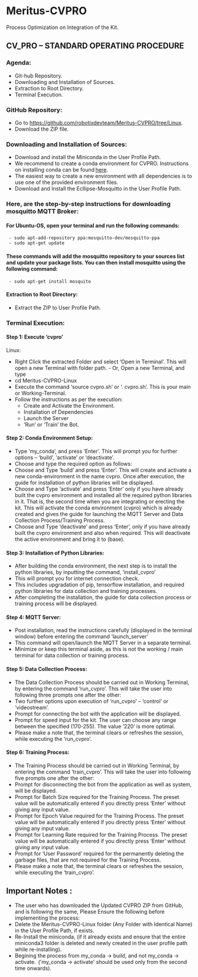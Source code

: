 # Meritus-CVPRO
Process Optimization on Integration of the Kit.


## CV_PRO – STANDARD OPERATING PROCEDURE 

### Agenda: 

- Git-hub Repository. 
- Downloading and Installation of Sources. 
- Extraction to Root Directory. 
- Terminal Execution.

### GitHub Repository: 

- Go to https://github.com/robotixdevteam/Meritus-CVPRO/tree/Linux. 
- Download the ZIP file. 
### Downloading and Installation of Sources: 

- Download and install the Miniconda in the User Profile Path. 
- We recommend to create a conda environment for CVPRO. Instructions on installing conda can be found [here](https://docs.conda.io/projects/conda/en/latest/user-guide/install/).  
- The easiest way to create a new environment with all dependencies is to use one of the provided environment files.  
- Download and Install the Ecllipse-Mosquitto in the User Profile Path. 
  
### Here, are the step-by-step instructions for downloading mosquitto MQTT Broker: 
 #### For Ubuntu-OS, open your terminal and run the following commands: 
     - sudo apt-add-repository ppa:mosquitto-dev/mosquitto-ppa 
     - sudo apt-get update 
 #### These commands will add the mosquitto repository to your sources list and update your package lists. You can then install mosquitto using the following command: 
     - sudo apt-get install mosquito 
 

 #### Extraction to Root Directory: 

   - Extract the ZIP to User Profile Path. 
 

### Terminal Execution: 

#### Step 1: Execute ‘cvpro’ 

Linux: 
- Right Click the extracted Folder and select ‘Open in Terminal’. This will open a new Terminal with folder path. - Or, Open a new Terminal, and type
- cd Meritus-CVPRO-Linux 
- Execute the command ‘source cvpro.sh’ or ‘. cvpro.sh’. This is your main or Working-Terminal. 
- Follow the instructions as per the execution:
  - Create and Activate the Environment. 
  - Installation of Dependencies 
  - Launch the Server 
  - ‘Run’ or ‘Train’ the Bot. 
 
#### Step 2: Conda Environment Setup: 
 - Type ‘my_conda’, and press ‘Enter’. This will prompt you for further options – ‘build’, ‘activate’ or ‘deactivate’. 
- Choose and type the required option as follows: 
- Choose and Type ‘build’ and press ‘Enter’. This will create and activate a new conda-environment in the name cvpro. Once after execution, the guide for installation of python libraries will be displayed. 
- Choose and Type ‘activate’ and press ‘Enter’ only if you have already built the cvpro environment and installed all the required python libraries in it. That is, the second time when you are integrating or erecting the kit. This will activate the conda environment (cvpro) which is already created and gives the guide for launching the MQTT Server and Data Collection Process/Training Process. 
- Choose and Type ‘deactivate’ and press ‘Enter’, only if you have already built the cvpro environment and also when required. This will deactivate the active environment and bring it to (base). 
  

#### Step 3: Installation of Python Libraries: 
- After building the conda environment, the next step is to install the python libraries, by inputting the command, ‘install_cvpro’ 
- This will prompt you for internet connection check. 
- This includes upgradation of pip, tensorflow installation, and required python libraries for data collection and training processes. 
- After completing the installation, the guide for data collection process or training process will be displayed. 
 

#### Step 4: MQTT Server: 

- Post installation, read the instructions carefully (displayed in the terminal window) before entering the command ‘launch_server’ 
- This command will open/launch the MQTT Server in a separate terminal. 
- Minimize or keep this terminal aside, as this is not the working / main terminal for data collection or training process.
  
#### Step 5: Data Collection Process: 

- The Data Collection Process should be carried out in Working Terminal, by entering the command ‘run_cvpro’. This will take the user into following three prompts one after the other: 
- Two further options upon execution of ‘run_cvpro’ – ‘control’ or ‘videostream’. 
- Prompt for connecting the bot with the application will be displayed. 
- Prompt for speed input for the kit. The user can choose any range between the specified (170-255). The value ‘220’ is more optimal. 
- Please make a note that, the terminal clears or refreshes the session, while executing the ‘run_cvpro’.
  
#### Step 6: Training Process: 

- The Training Process should be carried out in Working Terminal, by entering the command ‘train_cvpro’. This will take the user into following five prompts one after the other: 
- Prompt for disconnecting the bot from the application as well as system, will be displayed. 
- Prompt for Batch Size required for the Training Process. The preset value will be automatically entered if you directly press ‘Enter’ without giving any input value. 
- Prompt for Epoch Value required for the Training Process. The preset value will be automatically entered if you directly press ‘Enter’ without giving any input value. 
- Prompt for Learning Rate required for the Training Process. The preset value will be automatically entered if you directly press ‘Enter’ without giving any input value. 
- Prompt for ‘User Password’ required for the permanently deleting the garbage files, that are not required for the Training Process.  
- Please make a note that, the terminal clears or refreshes the session, while executing the ‘train_cvpro’. 
 

## Important Notes : 
- The user who has downloaded the Updated CVPRO ZIP from GitHub, and is following the same, Please Ensure the following before implementing the process: 
- Delete the Meritus-CVPRO-Linux folder (Any Folder with Identical Name) in the User Profile Path, if exists. 
- Re-Install the miniconda, (if it already exists and ensure that the entire miniconda3 folder is deleted and newly created in the user profile path while re-installing).  
- Begining the process from my_conda -> build, and not my_conda -> activate.  ('my_conda -> activate' should be used only from the second time onwards). 
 
